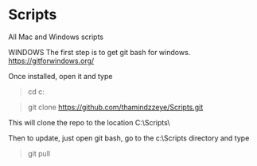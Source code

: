 # Scripts
All Mac and Windows scripts

WINDOWS
The first step is to get git bash for windows.
https://gitforwindows.org/

Once installed, open it and type

> cd c:

> git clone https://github.com/thamindzzeye/Scripts.git

This will clone the repo to the location C:\Scripts\

Then to update, just open git bash, go to the c:\Scripts directory and type
> git pull

